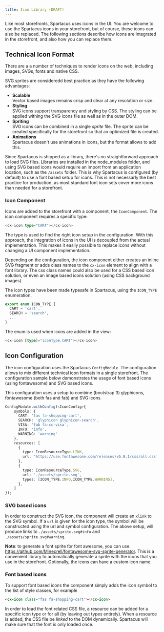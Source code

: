 ```yaml
---
title: Icon Library (DRAFT)
---
```


Like most storefronts, Spartacus uses icons in the UI. You are welcome to use the Spartacus icons in your storefront, but of course, these icons can also be replaced. The following sections describe how icons are integrated in the storefront, and also how you can replace them.

## Technical Icon Format
There are a a number of techniques to render icons on the web, including images, SVGs, fonts and native CSS. 

SVG sprites are consideredd best practice as they have the following advantages:
- **Scalable**  
  Vector based images remains crisp and clear at any resolution or size.
- **Styling**  
  SVG icons support transparency and styling by CSS. The styling can be applied withing the SVG icons file as well as in the outer DOM.
- **Spriting**  
  SVG icons can be combined in a single *sprite* file. The sprite can be created specifically for the storefront so that an optimized file is created. 
- **Animations**  
  Spartacus doesn't use animations in icons, but the format allows to add this.

Since Spartacus is shipped as a library, there's no straightforward approach to load SVG files. Libraries are installed in the node_modules folder, and using SVG based icons would require an import from an application location, such as the `/assets` folder. 
This is why Spartacus is configured (by default) to use a font based setup for icons. This is not necessarly the best practice for production, as most standard font icon sets cover more icons than needed for a storefront. 

### Icon Component
Icons are added to the storefront with a component, the `IconComponent`. The icon component requires a specific type:

```typescript
<cx-icon type="CART"></cx-icon>
```

The type is used to find the right icon setup in the configuration. With this approach, the integration of icons in the UI is decoupled from the actual implementation. This makes it easily possible to replace icons without changing a UI component implementation.

Depending on the configuration, the icon component either creates an inline SVG fragment or adds class names to the `cx-icon` element to align with a font library. The css class names could also be used for a CSS based icon solution, or even an image based icons solution (using CSS background images) 

The icon types have been made typesafe in Spartacus, using the `ICON_TYPE` enumeration. 

```typescript
export enum ICON_TYPE {
  CART = 'cart',
  SEARCH = 'search',
  ...
}
```

The enum is used when icons are added in the view:

```typescript
<cx-icon [type]="iconType.CART"></cx-icon>
```


## Icon Configuration
The icon configuration uses the Spartacus `ConfigModule`. The configuration allows to mix different technical icon formats in a single storefront. The configuration sample below demonstrates the usage of font based icons (using fontawesome) and SVG based icons. 

This configuration uses a setup to combine (bootstrap 3) glyphicons, fontawesome (both fas and fab) and SVG icons. 

```typescript
ConfigModule.withConfig(<IconConfig>{
    symbols: {
      CART: 'fas fa-shopping-cart',
      SEARCH: 'glyphicon glyphicon-search',
      VISA: 'fab fa-cc-visa',
      INFO: 'info',
      WARNING: 'warning'
    },
    resources: [
      {
        type: IconResourceType.LINK,
        url: 'https://use.fontawesome.com/releases/v5.8.1/css/all.css',
      },
      {
        type: IconResourceType.SVG,
        url: './assets/sprite.svg',
        types: [ICON_TYPE.INFO,ICON_TYPE.WARNING],
      },
    ]
});
```

### SVG based icons
In order to construct the SVG icon, the component will create an `xlink` to the SVG symbol. If a `url` is given for the icon type, the symbol will be constructed using the url and symbol configuration. The above setup, will produce links to `./assets/sprite.svg#info` and `./assets/sprite.svg#warning`.

**Note**: to generate a font sprite for font awesome, you can use https://github.com/Minecrell/fontawesome-svg-sprite-generator. This is a convenient library to automatically generate a sprite with the icons that you use in the storefront. Optionally, the icons can have a custom icon name. 

### Font based icons
To support font based icons the component simply adds the icon symbol to the list of style classes, for example 
```html
<cx-icon class="fas fa-shopping-cart"></cx-icon>
```

In order to load the font related CSS file, a resource can be added for a specific icon type or for all (by leaving out types entirely). When a resource is added, the CSS file be *linked* to the DOM dynamically. Spartacus will make sure that the font is only loaded once. 
